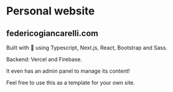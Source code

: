 # Personal website

## federicogiancarelli.com

Built with 🐒 using Typescript, Next.js, React, Bootstrap and Sass.

Backend: Vercel and Firebase.

It even has an admin panel to manage its content!

Feel free to use this as a template for your own site.
